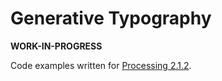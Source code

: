 Generative Typography
=====================

**WORK-IN-PROGRESS**

Code examples written for [Processing 2.1.2](http://processing.org/download/).
